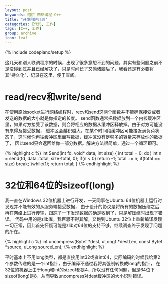 ```yaml
---
layout: post
keywords: 陷阱 网络编程 C++
title: "开发陷阱几则"
categories: [代码, 工作]
tags: [C++, 工作]
group: archive
icon: leaf
---
```

{% include codepiano/setup %}

这几天和别人联调程序的时候，出现了很多意想不到的问题，其实有些问题之前不是没碰到过并且已经解决了，只是时间长了又抛诸脑后了，我看还是有必要将其“持久化”，记录在这里，便于查阅。

# read/recv和write/send

在使用原始socket进行网络编程时，recv和send这两个函数并不能确保接受或者发送的数据的大小就是你指定的长度。
send函数通常把数据放到一个内核缓冲区里，如果对方接受了该数据，则会将相应的数据从缓冲区释放掉。由于对方可能没有来得及接受数据，
缓冲区会越积越大，在某个时间段缓冲区可能接近满负荷状态了，这时候你再往缓冲区里面写数据，缓冲区没有足够多的容量来存放你的数据了，
因此send只会返回给你一部分数据。解决方法很简单，通过一个循环即可。

{% highlight c %}
int Send(int fd, void* data, int size)
{
	int total = 0;
	do{
		int n = send(fd, data+total, size-total, 0);
		if(n < 0) return -1;
		total += n;
		if(total == size) break;
 	}while(1);
	return total;
}
{% endhighlight %}

# 32位和64位的sizeof(long)

我一直在Windows 32位机器上进行开发，一天同事在Ubuntu 64位机器上运行时发现并不能有效的从服务端接受数据，
由于设计的协议是将所有的数据压缩之后再在网络上进行传输，跟踪了一下发现数据的确是收到了，只是解压缩时出现了错误。
代码中用的是zlib库，我百思不得其解，又跑到Ubuntu 32位上重新编译发现一切正常，因此首先怀疑可能是zlib对64位的支持不够。继续调查终于发现了问题的所在。

{% highlight c %}
int uncompress(Bytef *dest, uLongf *destLen, const Bytef *source, uLong sourceLen);
{% endhighlight %}

平时基本上不用long类型，都是直接用int32或者int64，实际编码的时候我给第2个参数传递的是一个int指针，由于编译不通过我将其强制转换成long的指针，
在32位的机器上由于long和int的sizeof都是4，所以没有任何问题，但是64位下sizeof(long)是8，从而导致uncompress对dest缓冲区的大小识别错误。

